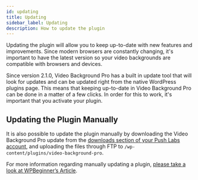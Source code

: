 ```yaml
---
id: updating
title: Updating
sidebar_label: Updating
description: How to update the plugin
---
```


Updating the plugin will allow you to keep up-to-date with new features and improvements. Since modern browsers are constantly changing, it's important to have the latest version so your video backgrounds are compatible with browsers and devices.

Since version 2.1.0, Video Background Pro has a built in update tool that will look for updates and can be updated right from the native WordPress plugins page. This means that keeping up-to-date in Video Background Pro can be done in a matter of a few clicks. In order for this to work, it's important that you activate your plugin.

## Updating the Plugin Manually

It is also possible to update the plugin manually by downloading the Video Background Pro update from the [downloads section of your Push Labs account](https://pushlabs.co/my-account/my-api-downloads/), and uploading the files through FTP to `/wp-content/plugins/video-background-pro`.

For more information regarding manually updating a plugin, [please take a look at WPBeginner’s Article](http://www.wpbeginner.com/beginners-guide/how-to-manually-update-wordpress-plugins-via-ftp/).